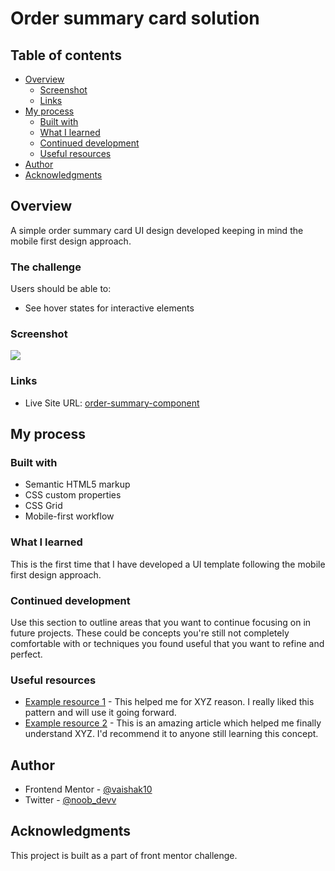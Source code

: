 # Order summary card solution

## Table of contents

- [Overview](#overview)
  - [Screenshot](#screenshot)
  - [Links](#links)
- [My process](#my-process)
  - [Built with](#built-with)
  - [What I learned](#what-i-learned)
  - [Continued development](#continued-development)
  - [Useful resources](#useful-resources)
- [Author](#author)
- [Acknowledgments](#acknowledgments)

## Overview

 A simple order summary card UI design developed keeping in mind the mobile first design approach.

### The challenge

Users should be able to:

- See hover states for interactive elements

### Screenshot

![](./screenshot.jpg)

### Links

- Live Site URL: [order-summary-component](https://vaishak10.github.io/order-summary-component-main/)

## My process

### Built with

- Semantic HTML5 markup
- CSS custom properties
- CSS Grid
- Mobile-first workflow

### What I learned

This is the first time that I have developed a UI template following the mobile first design approach.

### Continued development

Use this section to outline areas that you want to continue focusing on in future projects. These could be concepts you're still not completely comfortable with or techniques you found useful that you want to refine and perfect.

### Useful resources

- [Example resource 1](#https://www.example.com) - This helped me for XYZ reason. I really liked this pattern and will use it going forward.
- [Example resource 2](#https://www.example.com) - This is an amazing article which helped me finally understand XYZ. I'd recommend it to anyone still learning this concept.

## Author

- Frontend Mentor - [@vaishak10](https://www.frontendmentor.io/profile/vaishak10)
- Twitter - [@noob_devv](https://twitter.com/noob_devv)

## Acknowledgments

This project is built as a part of front mentor challenge.

